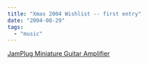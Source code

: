 ```yaml
---
title: "Xmas 2004 Wishlist -- first entry"
date: "2004-08-29"
tags: 
  - "music"
---
```


[JamPlug Miniature Guitar Amplifier](http://www.jamplug.com/ "JamPlug Miniature Guitar Amplifier")
